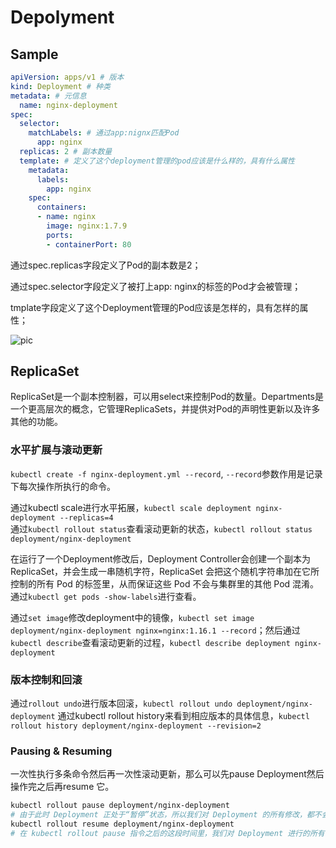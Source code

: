 # Depolyment

## Sample

```yml
apiVersion: apps/v1 # 版本
kind: Deployment # 种类
metadata: # 元信息
  name: nginx-deployment
spec: 
  selector:
    matchLabels: # 通过app:nignx匹配Pod
      app: nginx
  replicas: 2 # 副本数量
  template: # 定义了这个deployment管理的pod应该是什么样的，具有什么属性
    metadata:
      labels:
        app: nginx
    spec:
      containers:
      - name: nginx
        image: nginx:1.7.9
        ports:
        - containerPort: 80
```

通过spec.replicas字段定义了Pod的副本数是2；

通过spec.selector字段定义了被打上app: nginx的标签的Pod才会被管理；

tmplate字段定义了这个Deployment管理的Pod应该是怎样的，具有怎样的属性；

![pic](https://img.luozhiyun.com/20200726182710.png)

## ReplicaSet

ReplicaSet是一个副本控制器，可以用select来控制Pod的数量。Departments是一个更高层次的概念，它管理ReplicaSets，并提供对Pod的声明性更新以及许多其他的功能。

### 水平扩展与滚动更新

`kubectl create -f nginx-deployment.yml --record`, `--record`参数作用是记录下每次操作所执行的命令。

通过kubectl scale进行水平拓展，`kubectl scale deployment nginx-deployment --replicas=4`  
通过`kubectl rollout status`查看滚动更新的状态，`kubectl rollout status deployment/nginx-deployment`

在运行了一个Deployment修改后，Deployment Controller会创建一个副本为ReplicaSet，并会生成一串随机字符，ReplicaSet 会把这个随机字符串加在它所控制的所有 Pod 的标签里，从而保证这些 Pod 不会与集群里的其他 Pod 混淆。通过`kubectl get pods -show-labels`进行查看。

通过`set image`修改deployment中的镜像，`kubectl set image deployment/nginx-deployment nginx=nginx:1.16.1 --record`；然后通过`kubectl describe`查看滚动更新的过程，`kubectl describe deployment nginx-deployment`

### 版本控制和回滚

通过`rollout undo`进行版本回滚，`kubectl rollout undo deployment/nginx-deployment`
通过kubectl rollout history来看到相应版本的具体信息，`kubectl rollout history deployment/nginx-deployment --revision=2`

### Pausing & Resuming

一次性执行多条命令然后再一次性滚动更新，那么可以先pause Deployment然后操作完之后再resume 它。

```bash
kubectl rollout pause deployment/nginx-deployment
# 由于此时 Deployment 正处于“暂停”状态，所以我们对 Deployment 的所有修改，都不会触发新的“滚动更新”，也不会创建新的 ReplicaSet。
kubectl rollout resume deployment/nginx-deployment
# 在 kubectl rollout pause 指令之后的这段时间里，我们对 Deployment 进行的所有修改，最后只会触发一次“滚动更新”。
```
